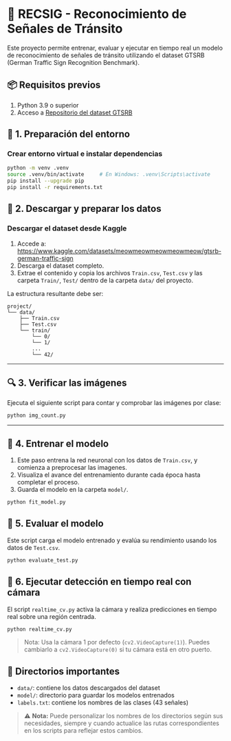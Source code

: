 # 🚦 RECSIG - Reconocimiento de Señales de Tránsito

Este proyecto permite entrenar, evaluar y ejecutar en tiempo real un modelo de reconocimiento de señales de tránsito utilizando el dataset GTSRB (German Traffic Sign Recognition Benchmark).

## 📦 Requisitos previos

1. Python 3.9 o superior
2. Acceso a [Repositorio del dataset GTSRB](https://www.kaggle.com/)

## 🧰 1. Preparación del entorno

### Crear entorno virtual e instalar dependencias

```bash
python -m venv .venv
source .venv/bin/activate     # En Windows: .venv\Scripts\activate
pip install --upgrade pip
pip install -r requirements.txt
```

## 📁 2. Descargar y preparar los datos

### Descargar el dataset desde Kaggle

1. Accede a: https://www.kaggle.com/datasets/meowmeowmeowmeowmeow/gtsrb-german-traffic-sign
2. Descarga el dataset completo.
3. Extrae el contenido y copia los archivos `Train.csv`, `Test.csv` y las carpeta `Train/`, `Test/` dentro de la carpeta `data/` del proyecto.

La estructura resultante debe ser:

```
project/
└── data/
    ├── Train.csv
    ├── Test.csv
    └── train/
        └── 0/
        └── 1/
        ...
        └── 42/
```

---

## 🔍 3. Verificar las imágenes

Ejecuta el siguiente script para contar y comprobar las imágenes por clase:

```bash
python img_count.py
```

---

## 🧠 4. Entrenar el modelo

1. Este paso entrena la red neuronal con los datos de `Train.csv`, y comienza a preprocesar las imagenes.
2. Visualiza el avance del entrenamiento durante cada época hasta completar el proceso.
3. Guarda el modelo en la carpeta `model/`.

```bash
python fit_model.py
```

## 🧪 5. Evaluar el modelo

Este script carga el modelo entrenado y evalúa su rendimiento usando los datos de `Test.csv`.

```bash
python evaluate_test.py
```

## 🎥 6. Ejecutar detección en tiempo real con cámara

El script `realtime_cv.py` activa la cámara y realiza predicciones en tiempo real sobre una región centrada.

```bash
python realtime_cv.py
```

> Nota: Usa la cámara 1 por defecto (`cv2.VideoCapture(1)`). Puedes cambiarlo a `cv2.VideoCapture(0)` si tu cámara está en otro puerto.

## 📂 Directorios importantes

- `data/`: contiene los datos descargados del dataset
- `model/`: directorio para guardar los modelos entrenados
- `labels.txt`: contiene los nombres de las clases (43 señales)

> ⚠️ **Nota:** Puede personalizar los nombres de los directorios según sus necesidades, siempre y cuando actualice las rutas correspondientes en los scripts para reflejar estos cambios.

